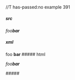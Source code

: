 //T has-passed:no
example 391
##### src
*foo**bar***
##### xml
<?xml version="1.0" encoding="UTF-8"?>
<!DOCTYPE document SYSTEM "CommonMark.dtd">
<document xmlns="http://commonmark.org/xml/1.0">
  <paragraph>
    <emph>
      <text>foo</text>
      <strong>
        <text>bar</text>
      </strong>
    </emph>
  </paragraph>
</document>
##### html
<p><em>foo<strong>bar</strong></em></p>
#####
